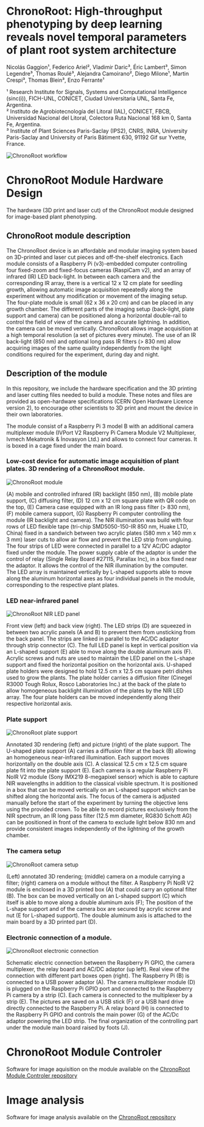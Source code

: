 # ChronoRoot: High-throughput phenotyping by deep learning reveals novel temporal parameters of plant root system architecture

Nicolás Gaggion¹, Federico Ariel², Vladimir Daric³, Éric Lambert³, Simon Legendre³, Thomas Roulé³, Alejandra Camoirano², Diego Milone¹, Martin Crespi³, Thomas Blein³, Enzo Ferrante¹

¹ Research Institute for Signals, Systems and Computational Intelligence (sinc(i)), FICH-UNL, CONICET, Ciudad Universitaria UNL, Santa Fe, Argentina.\
² Instituto de Agrobiotecnología del Litoral (IAL), CONICET, FBCB, Universidad Nacional del Litoral, Colectora Ruta Nacional 168 km 0, Santa Fe, Argentina.\
³ Institute of Plant Sciences Paris-Saclay (IPS2), CNRS, INRA, University Paris-Saclay and University of Paris Bâtiment 630, 91192 Gif sur Yvette, France.

![ChronoRoot workflow](images/workflow_resunetds.png)

# ChronoRoot Module Hardware Design

The hardware (3D print and laser cut) of the ChronoRoot module designed
for image-based plant phenotyping.

## ChronoRoot module description

The ChronoRoot device is an affordable and modular imaging system based on 3D-printed
and laser cut pieces and off-the-shelf electronics. Each module consists of a
Raspberry Pi (v3)-embedded computer controlling four fixed-zoom and fixed-focus cameras
(RaspiCam v2), and an array of infrared (IR) LED back-light. In between each camera
and the corresponding IR array, there is a vertical 12 x 12 cm plate for seedling
growth, allowing automatic image acquisition repeatedly along the experiment without any
modification or movement of the imaging setup. The four-plate module is small
(62 x 36 x 20 cm) and can be placed in any growth chamber. The different parts of
the imaging setup (back-light, plate support and camera) can be positioned along
a horizontal double-rail to control the field of view of the camera and accurate lightning.
In addition, the camera can be moved vertically. ChronoRoot allows image
acquisition at a high temporal resolution (a set of pictures every minute). The
use of an IR back-light (850 nm) and optional long pass IR filters (> 830 nm)
allow acquiring images of the same quality independently from the light conditions
required for the experiment, during day and night.

## Description of the module

In this repository, we include the hardware specification and the 3D printing
and laser cutting files needed to build a module. These notes and files are
provided as open-hardware specifications (CERN Open Hardware Licence version 2),
to encourage other scientists to 3D print and mount the device in their own
laboratories.

The module consist of a Raspberry Pi 3 model B with an additional camera multiplexer
module (IVPort V2 Raspberry Pi Camera Module V2 Multiplexer, Ivmech Mekatronik
& İnovasyon Ltd.) and allows to connect four cameras. It is boxed in a cage
fixed under the main board.

### Low-cost device for automatic image acquisition of plant plates. 3D rendering of a ChronoRoot module.

![ChronoRoot module](images/FullModule.png)

(A) mobile and controlled infrared (IR) backlight (850 nm), (B) mobile plate
support, (C) diffusing filter, (D) 12 cm x 12 cm square plate with QR code on
the top, (E) Camera case equipped with an IR long pass filter (> 830 nm), (F)
mobile camera support, (G) Raspberry Pi computer controlling the module (IR
backlight and camera).  The NIR illumination was build with four rows of LED
flexible tape (tri-chip SMD5050-150-IR 850 nm, Huake LTD, China) fixed in
a sandwich between two acrylic plates (580 mm x 140 mm x 3 mm) laser cuts to
allow air flow and prevent the LED strip from ungluing. The four strips of LED
were connected in parallel to a 12V AC/DC adaptor fixed under the module. The
power supply cable of the adaptor is under the control of relay (Single Relay
Board #27115, Parallax Inc), in a box fixed near the adaptor. It allows the
control of the NIR illumination by the computer. The LED array is maintained
vertically by L-shaped supports able to move along the aluminum horizontal axes
as four individual panels in the module, corresponding to the respective plant
plates.

### LED near-infrared panel

![ChronoRoot NIR LED panel](images/LEDPanel.png)

Front view (left) and back view (right). The LED strips (D) are squeezed in
between two acrylic panels (A and B) to prevent them from unsticking from the
back panel. The strips are linked in parallel to the AC/DC adaptor through strip
connector (C). The full LED panel is kept in vertical position via an L-shaped
support (E) able to move along the double aluminum axis (F). Acrylic screws and
nuts are used to maintain the LED panel on the L-shape support and fixed the
horizontal position on the horizontal axis. U-shaped plate holders were designed
to hold 12.5 cm x 12.5 cm square petri dishes used to grow the plants. The plate
holder carries a diffusion filter (Cinegel R3000 Tough Rolux, Rosco Laboratories
Inc.) at the back of the plate to allow homogeneous backlight illumination of
the plates by the NIR LED array.  The four plate holders can be moved
independently along their respective horizontal axis.

### Plate support

![ChronoRoot plate support](images/PlateSupport.png)

Annotated 3D rendering (left) and picture (right) of the plate support. The
U-shaped plate support (A) carries a diffusion filter at the back (B) allowing
an homogeneous near-infrared illumination. Each support moves horizontally on
the double axis (C). A classical 12.5 cm x 12.5 cm square plate fit into the
plate support (E).  Each camera is a regular Raspberry Pi NoIR V2 module (Sony
IMX219 8-megapixel sensor) which is able to capture NIR wavelengths in addition
to the classical visible spectrum. It is positioned in a box that can be moved
vertically on an L-shaped support which can be shifted along the horizontal
axis. The focus of the camera is adjusted manually before the start of the
experiment by turning the objective lens using the provided crown. To be able to
record pictures exclusively from the NIR spectrum, an IR long pass filter (12.5
mm diameter, RG830 Schott AG) can be positioned in front of the camera to
exclude light below 830 nm and provide consistent images independently of the
lightning of the growth chamber.

### The camera setup

![ChronoRoot camera setup](images/PlateSupport.png)

(Left) annotated 3D rendering; (middle) camera on a module carrying a filter;
(right) camera on a module without the filter. A Raspberry Pi NoIR V2 module is
enclosed in a 3D printed box (A) that could carry an optional filter (B). The
box can be moved vertically on an L-shaped support (C) which itself is able to
move along a double aluminum axis (F); The position of the L-shape support and
of the camera box are secured by acrylic screw and nut (E for L-shaped support).
The double aluminum axis is attached to the main board by a 3D printed part (D).

### Electronic connection of a module.

![ChronoRoot electronic connection](images/ElectronicConnections.png)

Schematic electric connection between the Raspberry Pi GPIO, the camera
multiplexer, the relay board and AC/DC adaptor (up left). Real view of the
connection with different part boxes open (right). The Raspberry Pi (B) is
connected to a USB power adaptor (A). The camera multiplexer module (D) is
plugged on the Raspberry Pi GPIO port and connected to the Raspberry Pi camera
by a strip (C). Each camera is connected to the multiplexer by a strip (E). The
pictures are saved on a USB stick (F) or a USB hard drive directly connected to
the Raspberry Pi. A relay board (H) is connected to the Raspberry Pi GPIO and
controls the main power (G) of the AC/Dc adaptor powering the LED strip. The
final organization of the controlling part under the module main board raised by
foots (J).

# ChronoRoot Module Controler

Software for image aquisition on the module available on the [ChronoRoot Module Controler repository](https://github.com/ThomasBlein/ChronoRootControl)

# Image analysis

Software for image analysis available on the [ChronoRoot repository](https://github.com/ngaggion/ChronoRoot/)
